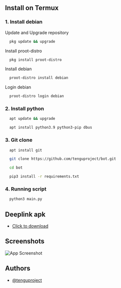 
## Install on Termux
### 1. Install debian 
Update and Upgrade repository
```bash
  pkg update && upgrade
```

Install proot-distro
```bash
  pkg install proot-distro
```
Install debian
```bash
  proot-distro install debian
```
Login debian
```bash
  proot-distro login debian
```
### 2. Install python 
```bash
  apt update && upgrade
```
```bash
  apt install python3.9 python3-pip dbus
```
### 3. Git clone
```bash
  apt install git
```
```bash
  git clone https://github.com/tenguproject/bot.git
```
```bash
  cd bot
```
```bash
  pip3 install -r requirements.txt
```
### 4. Running script
```bash
  python3 main.py
```
## Deeplink apk

- [Click to download](http://tenguproject.com/assets/deeplink.apk)

## Screenshots

![App Screenshot](http://tenguproject.com/assets/gojek.png)

## Authors

- [@tenguproject](https://t.me/tenguproject)
